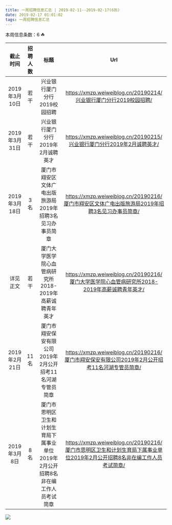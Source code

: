 ```yaml
---
title: 一周招聘信息汇总 | 2019-02-11--2019-02-17(6则)
date: 2019-02-17 01:01:02
tags: 一周招聘信息汇总
---
```

本周信息条数：6   ☘ 
<!-- more -->

| 截止时间 | 招聘人数 | 标题 | Url |
| :-: | :-: | :-: | :-: |
| 2019年3月10日 | 若干 | 兴业银行厦门分行2019校园招聘|https://xmzp.weiweiblog.cn/20190214/兴业银行厦门分行2019校园招聘/ |
| 2019年3月31日 | 若干 | 兴业银行厦门分行2019年2月诚聘英才|https://xmzp.weiweiblog.cn/20190215/兴业银行厦门分行2019年2月诚聘英才/ |
| 2019年3月18日 | 3名 | 厦门市翔安区文体广电出版旅游局2019年招聘3名见习办事员简章|https://xmzp.weiweiblog.cn/20190216/厦门市翔安区文体广电出版旅游局2019年招聘3名见习办事员简章/ |
| 详见正文 | 若干 | 厦门大学医学院心血管病研究所2018-2019年高薪诚聘青年英才|https://xmzp.weiweiblog.cn/20190216/厦门大学医学院心血管病研究所2018-2019年高薪诚聘青年英才/ |
| 2019年2月21日 | 11名 | 厦门市翔安保安有限公司2019年2月公开招考11名河湖专管员简章|https://xmzp.weiweiblog.cn/20190216/厦门市翔安保安有限公司2019年2月公开招考11名河湖专管员简章/ |
| 2019年3月8日 | 8名 | 厦门市思明区卫生和计划生育局下属事业单位2019年2月公开招聘8名非在编工作人员考试简章|https://xmzp.weiweiblog.cn/20190216/厦门市思明区卫生和计划生育局下属事业单位2019年2月公开招聘8名非在编工作人员考试简章/ |
![](https://cdn.weiweiblog.cn/20181015134814.png)